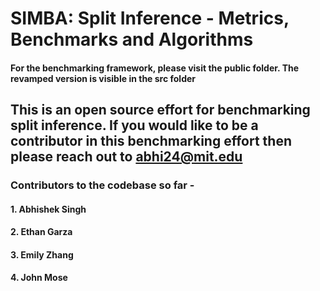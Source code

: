 # SIMBA: Split Inference - Metrics, Benchmarks and Algorithms

#### For the benchmarking framework, please visit the public folder. The revamped version is visible in the src folder

## This is an open source effort for benchmarking split inference. If you would like to be a contributor in this benchmarking effort then please reach out to abhi24@mit.edu

### Contributors to the codebase so far -
#### 1. Abhishek Singh
#### 2. Ethan Garza
#### 3. Emily Zhang
#### 4. John Mose
